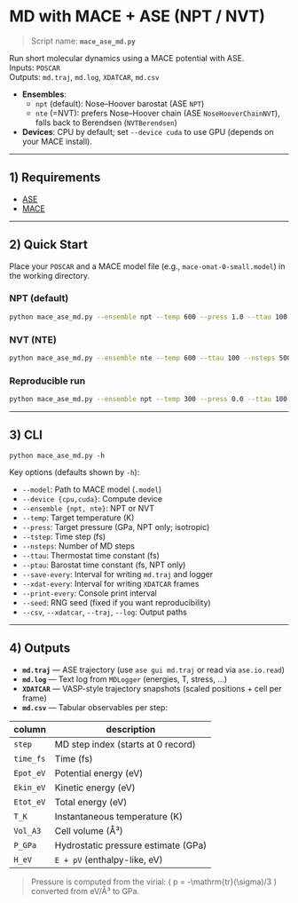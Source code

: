 # MD with MACE + ASE (NPT / NVT)

> Script name: **`mace_ase_md.py`**

Run short molecular dynamics using a MACE potential with ASE.  
Inputs: `POSCAR`  
Outputs: `md.traj`, `md.log`, `XDATCAR`, `md.csv`

- **Ensembles**:  
  - `npt` (default): Nose–Hoover barostat (ASE `NPT`)  
  - `nte` (=NVT): prefers Nose–Hoover chain (ASE `NoseHooverChainNVT`), falls back to Berendsen (`NVTBerendsen`)
- **Devices**: CPU by default; set `--device cuda` to use GPU (depends on your MACE install).

---

## 1) Requirements
- [ASE](https://wiki.fysik.dtu.dk/ase/)
- [MACE](https://github.com/ACEsuit/mace)

---

## 2) Quick Start

Place your `POSCAR` and a MACE model file (e.g., `mace-omat-0-small.model`) in the working directory.

### NPT (default)
```bash
python mace_ase_md.py --ensemble npt --temp 600 --press 1.0 --ttau 100 --ptau 1000                       --device cuda --nsteps 20000 --save-every 100
```

### NVT (NTE)
```bash
python mace_ase_md.py --ensemble nte --temp 600 --ttau 100 --nsteps 5000
```

### Reproducible run
```bash
python mace_ase_md.py --ensemble npt --temp 300 --press 0.0 --ttau 100 --ptau 1000                       --seed 42 --print-every 10 --save-every 100
```

---

## 3) CLI

```
python mace_ase_md.py -h
```

Key options (defaults shown by `-h`):

- `--model`: Path to MACE model (`.model`)
- `--device {cpu,cuda}`: Compute device
- `--ensemble {npt, nte}`: NPT or NVT
- `--temp`: Target temperature (K)
- `--press`: Target pressure (GPa, NPT only; isotropic)
- `--tstep`: Time step (fs)
- `--nsteps`: Number of MD steps
- `--ttau`: Thermostat time constant (fs)
- `--ptau`: Barostat time constant (fs, NPT only)
- `--save-every`: Interval for writing `md.traj` and logger
- `--xdat-every`: Interval for writing `XDATCAR` frames
- `--print-every`: Console print interval
- `--seed`: RNG seed (fixed if you want reproducibility)
- `--csv`, `--xdatcar`, `--traj`, `--log`: Output paths

---

## 4) Outputs

- **`md.traj`** — ASE trajectory (use `ase gui md.traj` or read via `ase.io.read`)
- **`md.log`** — Text log from `MDLogger` (energies, T, stress, …)
- **`XDATCAR`** — VASP-style trajectory snapshots (scaled positions + cell per frame)
- **`md.csv`** — Tabular observables per step:

| column       | description                                 |
|--------------|---------------------------------------------|
| `step`       | MD step index (starts at 0 record)          |
| `time_fs`    | Time (fs)                                   |
| `Epot_eV`    | Potential energy (eV)                        |
| `Ekin_eV`    | Kinetic energy (eV)                          |
| `Etot_eV`    | Total energy (eV)                            |
| `T_K`        | Instantaneous temperature (K)                |
| `Vol_A3`     | Cell volume (Å³)                             |
| `P_GPa`      | Hydrostatic pressure estimate (GPa)          |
| `H_eV`       | `E + pV` (enthalpy-like, eV)                 |

> Pressure is computed from the virial: \( p = -\mathrm{tr}(\sigma)/3 \) converted from eV/Å³ to GPa.
